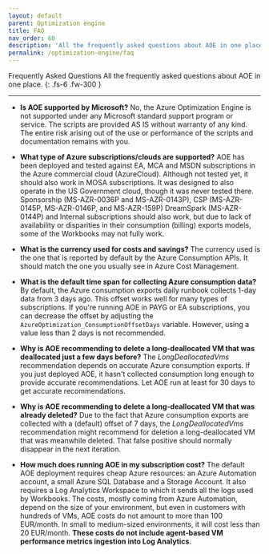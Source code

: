 ```yaml
---
layout: default
parent: Optimization engine
title: FAQ
nav_order: 60
description: 'All the frequently asked questions about AOE in one place.'
permalink: /optimization-engine/faq
---
```


<span class="fs-9 d-block mb-4">Frequently Asked Questions</span>
All the frequently asked questions about AOE in one place.
{: .fs-6 .fw-300 }

---

* **Is AOE supported by Microsoft?** No, the Azure Optimization Engine is not supported under any Microsoft standard support program or service. The scripts are provided AS IS without warranty of any kind. The entire risk arising out of the use or performance of the scripts and documentation remains with you.

* **What type of Azure subscriptions/clouds are supported?** AOE has been deployed and tested against EA, MCA and MSDN subscriptions in the Azure commercial cloud (AzureCloud). Although not tested yet, it should also work in MOSA subscriptions. It was designed to also operate in the US Government cloud, though it was never tested there. Sponsorship (MS-AZR-0036P and MS-AZR-0143P), CSP (MS-AZR-0145P, MS-AZR-0146P, and MS-AZR-159P) DreamSpark (MS-AZR-0144P) and Internal subscriptions should also work, but due to lack of availability or disparities in their consumption (billing) exports models, some of the Workbooks may not fully work.

* **What is the currency used for costs and savings?** The currency used is the one that is reported by default by the Azure Consumption APIs. It should match the one you usually see in Azure Cost Management.

* **What is the default time span for collecting Azure consumption data?** By default, the Azure consumption exports daily runbook collects 1-day data from 3 days ago. This offset works well for many types of subscriptions. If you're running AOE in PAYG or EA subscriptions, you can decrease the offset by adjusting the `AzureOptimization_ConsumptionOffsetDays` variable. However, using a value less than 2 days is not recommended.

* **Why is AOE recommending to delete a long-deallocated VM that was deallocated just a few days before?** The _LongDeallocatedVms_ recommendation depends on accurate Azure consumption exports. If you just deployed AOE, it hasn't collected consumption long enough to provide accurate recommendations. Let AOE run at least for 30 days to get accurate recommendations.

* **Why is AOE recommending to delete a long-deallocated VM that was already deleted?** Due to the fact that Azure consumption exports are collected with a (default) offset of 7 days, the _LongDeallocatedVms_ recommendation might recommend for deletion a long-deallocated VM that was meanwhile deleted. That false positive should normally disappear in the next iteration.

* **How much does running AOE in my subscription cost?** The default AOE deployment requires cheap Azure resources: an Azure Automation account, a small Azure SQL Database and a Storage Account. It also requires a Log Analytics Workspace to which it sends all the logs used by Workbooks. The costs, mostly coming from Azure Automation, depend on the size of your environment, but even in customers with hundreds of VMs, AOE costs do not amount to more than 100 EUR/month. In small to medium-sized environments, it will cost less than 20 EUR/month. **These costs do not include agent-based VM performance metrics ingestion into Log Analytics**.